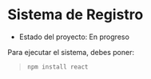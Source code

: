 <h1> Sistema de Registro</h1>

- Estado del proyecto: En progreso

Para ejecutar el sistema, debes poner: 

> ```npm install react```
